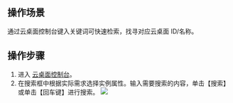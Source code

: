 ## 操作场景
通过云桌面控制台键入关键词可快速检索，找寻对应云桌面 ID/名称。

## 操作步骤
1. 进入 [云桌面控制台]()。
2. 在搜索框中根据实际需求选择实例属性。输入需要搜索的内容，单击【搜索】或单击【回车键】进行搜索。
![](https://main.qcloudimg.com/raw/37c019c72a16eac6f9ac2197ae2eb0fd.png)
